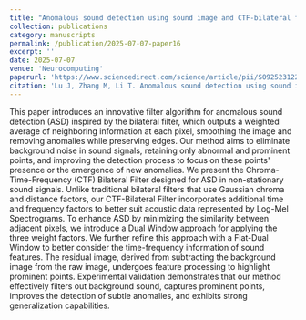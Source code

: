 ```yaml
---
title: "Anomalous sound detection using sound image and CTF-bilateral filter"
collection: publications
category: manuscripts
permalink: /publication/2025-07-07-paper16
excerpt: ''
date: 2025-07-07
venue: 'Neurocomputing'
paperurl: 'https://www.sciencedirect.com/science/article/pii/S0925231225008239'
citation: 'Lu J, Zhang M, Li T. Anomalous sound detection using sound image and CTF-bilateral filter[J]. Neurocomputing, 2025, 637: 130151.'
---
```


This paper introduces an innovative filter algorithm for anomalous sound detection (ASD) inspired by the bilateral filter, which outputs a weighted average of neighboring information at each pixel, smoothing the image and removing anomalies while preserving edges. Our method aims to eliminate background noise in sound signals, retaining only abnormal and prominent points, and improving the detection process to focus on these points' presence or the emergence of new anomalies. We present the Chroma-Time-Frequency (CTF) Bilateral Filter designed for ASD in non-stationary sound signals. Unlike traditional bilateral filters that use Gaussian chroma and distance factors, our CTF-Bilateral Filter incorporates additional time and frequency factors to better suit acoustic data represented by Log-Mel Spectrograms. To enhance ASD by minimizing the similarity between adjacent pixels, we introduce a Dual Window approach for applying the three weight factors. We further refine this approach with a Flat-Dual Window to better consider the time-frequency information of sound features. The residual image, derived from subtracting the background image from the raw image, undergoes feature processing to highlight prominent points. Experimental validation demonstrates that our method effectively filters out background sound, captures prominent points, improves the detection of subtle anomalies, and exhibits strong generalization capabilities.